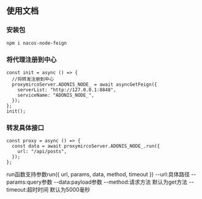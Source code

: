 ## 使用文档

### 安装包
```
npm i nacos-node-feign
```

### 将代理注册到中心
```
const init = async () => {
  //将转发注册到中心
  proxymircoServer.ADONIS_NODE_ = await asyncGetFeign({
    serverList: "http://127.0.0.1:8848",
    serviceName: "ADONIS_NODE_",
  });
};
init();
```

### 转发具体接口
```
const proxy = async () => {
  const data = await proxymircoServer.ADONIS_NODE_.run({
    url: "/api/posts",
  });
};
```

run函数支持参数run({ url, params, data, method, timeout })
--url:具体路径
--params:query参数
--data:payload参数
--method:请求方法 默认为get方法
--timeout:超时时间 默认为5000毫秒



